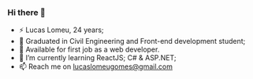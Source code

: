 ### Hi there 👋

- ⚡ Lucas Lomeu, 24 years;
- 🔭 Graduated in Civil Engineering and Front-end development student;
- 👀 Available for first job as a web developer.
- 🌱 I’m currently learning ReactJS; C# & ASP.NET;
- 📫 Reach me on lucaslomeugomes@gmail.com
